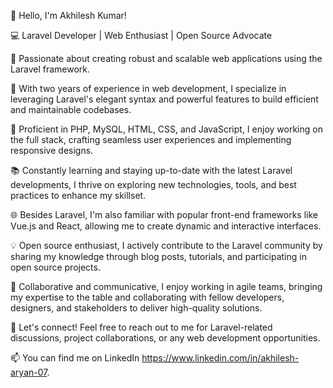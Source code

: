 👋 Hello, I'm Akhilesh Kumar!

💻 Laravel Developer | Web Enthusiast | Open Source Advocate

🌟 Passionate about creating robust and scalable web applications using the Laravel framework. 

🚀 With two years of experience in web development, I specialize in leveraging Laravel's elegant syntax and powerful features to build efficient and maintainable codebases.

🔧 Proficient in PHP, MySQL, HTML, CSS, and JavaScript, I enjoy working on the full stack, crafting seamless user experiences and implementing responsive designs.

📚 Constantly learning and staying up-to-date with the latest Laravel developments, I thrive on exploring new technologies, tools, and best practices to enhance my skillset.

🌐 Besides Laravel, I'm also familiar with popular front-end frameworks like Vue.js and React, allowing me to create dynamic and interactive interfaces.

💡 Open source enthusiast, I actively contribute to the Laravel community by sharing my knowledge through blog posts, tutorials, and participating in open source projects.

👥 Collaborative and communicative, I enjoy working in agile teams, bringing my expertise to the table and collaborating with fellow developers, designers, and stakeholders to deliver high-quality solutions.

🌈 Let's connect! Feel free to reach out to me for Laravel-related discussions, project collaborations, or any web development opportunities.

📫 You can find me on LinkedIn https://www.linkedin.com/in/akhilesh-aryan-07.
